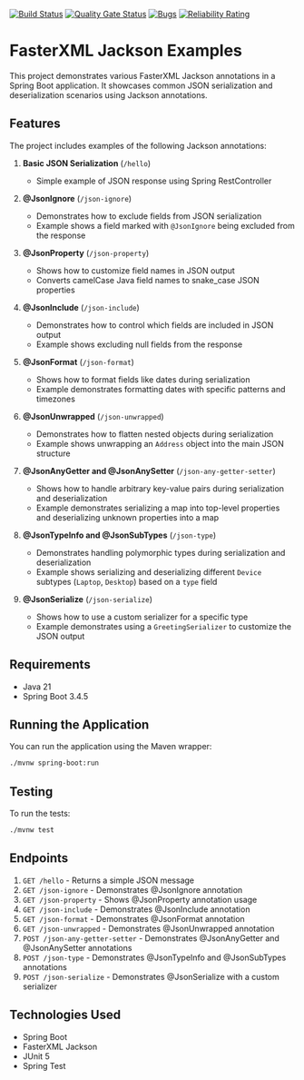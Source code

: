 [![Build Status](https://github.com/Subhransu-De/FasterXML-Jackson-Examples/actions/workflows/pipeline.yml/badge.svg?branch=main)](https://github.com/Subhransu-De/FasterXML-Jackson-Examples/actions/workflows/pipeline.yml)
[![Quality Gate Status](https://sonarcloud.io/api/project_badges/measure?project=Subhransu-De_FasterXML-Jackson-Examples&metric=alert_status)](https://sonarcloud.io/summary/new_code?id=Subhransu-De_FasterXML-Jackson-Examples)
[![Bugs](https://sonarcloud.io/api/project_badges/measure?project=Subhransu-De_FasterXML-Jackson-Examples&metric=bugs)](https://sonarcloud.io/summary/new_code?id=Subhransu-De_FasterXML-Jackson-Examples)
[![Reliability Rating](https://sonarcloud.io/api/project_badges/measure?project=Subhransu-De_FasterXML-Jackson-Examples&metric=reliability_rating)](https://sonarcloud.io/summary/new_code?id=Subhransu-De_FasterXML-Jackson-Examples)

# FasterXML Jackson Examples

This project demonstrates various FasterXML Jackson annotations in a Spring Boot application. It showcases common JSON
serialization and deserialization scenarios using Jackson annotations.

## Features

The project includes examples of the following Jackson annotations:

1. **Basic JSON Serialization** (`/hello`)
    - Simple example of JSON response using Spring RestController

2. **@JsonIgnore** (`/json-ignore`)
    - Demonstrates how to exclude fields from JSON serialization
    - Example shows a field marked with `@JsonIgnore` being excluded from the response

3. **@JsonProperty** (`/json-property`)
    - Shows how to customize field names in JSON output
    - Converts camelCase Java field names to snake_case JSON properties

4. **@JsonInclude** (`/json-include`)
    - Demonstrates how to control which fields are included in JSON output
    - Example shows excluding null fields from the response

5. **@JsonFormat** (`/json-format`)
    - Shows how to format fields like dates during serialization
    - Example demonstrates formatting dates with specific patterns and timezones

6. **@JsonUnwrapped** (`/json-unwrapped`)
    - Demonstrates how to flatten nested objects during serialization
    - Example shows unwrapping an `Address` object into the main JSON structure

7. **@JsonAnyGetter and @JsonAnySetter** (`/json-any-getter-setter`)
    - Shows how to handle arbitrary key-value pairs during serialization and deserialization
    - Example demonstrates serializing a map into top-level properties and deserializing unknown properties into a map

8. **@JsonTypeInfo and @JsonSubTypes** (`/json-type`)
    - Demonstrates handling polymorphic types during serialization and deserialization
    - Example shows serializing and deserializing different `Device` subtypes (`Laptop`, `Desktop`) based on a `type` field

9. **@JsonSerialize** (`/json-serialize`)
    - Shows how to use a custom serializer for a specific type
    - Example demonstrates using a `GreetingSerializer` to customize the JSON output

## Requirements

- Java 21
- Spring Boot 3.4.5

## Running the Application

You can run the application using the Maven wrapper:

```bash
./mvnw spring-boot:run
```

## Testing

To run the tests:

```bash
./mvnw test
```

## Endpoints

1. `GET /hello` - Returns a simple JSON message
2. `GET /json-ignore` - Demonstrates @JsonIgnore annotation
3. `GET /json-property` - Shows @JsonProperty annotation usage
4. `GET /json-include` - Demonstrates @JsonInclude annotation
5. `GET /json-format` - Demonstrates @JsonFormat annotation
6. `GET /json-unwrapped` - Demonstrates @JsonUnwrapped annotation
7. `POST /json-any-getter-setter` - Demonstrates @JsonAnyGetter and @JsonAnySetter annotations
8. `POST /json-type` - Demonstrates @JsonTypeInfo and @JsonSubTypes annotations
9. `POST /json-serialize` - Demonstrates @JsonSerialize with a custom serializer

## Technologies Used

- Spring Boot
- FasterXML Jackson
- JUnit 5
- Spring Test
